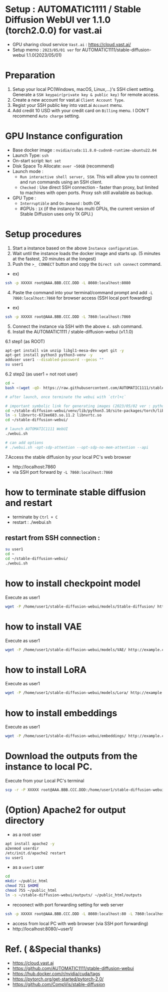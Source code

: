 # Setup : AUTOMATIC1111 / Stable Diffusion WebUI ver 1.1.0 (torch2.0.0) for vast.ai
* GPU sharing cloud service `Vast.ai` : https://cloud.vast.ai/
* Setup memo : `2023/05/01 ver` for AUTOMATIC1111/stable-diffusion-webui 1.1.0(2023/05/01)

# Preparation
1) Setup your local PC(Windows, macOS, Linux,...)'s SSH client setting. Generate a `SSH keypair(private key & public key)` for remote access.
2) Create a new account for vast.ai `Client Account Type`.
3) Regist your SSH public key into vast.ai `Account` menu.
4) Add credit 10 USD with your credit card on `Billing` menu. I DON'T recommend `Auto charge` setting.

# GPU Instance configuration
* Base docker image : `nvidia/cuda:11.8.0-cudnn8-runtime-ubuntu22.04`
* Launch Type: `ssh`
* On-start script: `Not set`
* Disk Space To Allocate: `over ~50GB` (recommend)
* Launch mode : 
   * `Run interactive shell server, SSH`. This will allow you to connect and run commands using an SSH client.
   * `Checked` : Use direct SSH connection - faster than proxy, but limited to machines with open ports. Proxy ssh still available as backup.
* GPU Type :
   *  `Interruptible` and `On-Demand` : both OK
   *  #GPUs : `1X` (if the instance has multi GPUs, the current version of Stable Diffusion uses only 1X GPU.) 

# Setup procedures
1. Start a instance based on the above `Instance configuration`.
2. Wait until the instance loads the docker image and starts up. (5 minutes at the fastest, 20 minutes at the longest)
3. Push the `>_ CONNECT` button and copy the `Direct ssh connect` command.
* ex) 
```sh
ssh -p XXXXX root@AAA.BBB.CCC.DDD -L 8080:localhost:8080
```
4. Paste the command into your terminal/command prompt and add `-L 7860:localhost:7860` for browser access (SSH local port fowarding)
* ex)
```sh
ssh -p XXXXX root@AAA.BBB.CCC.DDD -L 7860:localhost:7860
```
5. Connect the instance via SSH with the above `4.` ssh command.
6. Install the AUTOMATIC1111 / stable-diffusion-webui (v1.1.0)

6.1 step1 (as ROOT)
```sh
apt-get install vim unzip libgl1-mesa-dev wget git -y
apt-get install python3 python3-venv -y
adduser user1 --disabled-password --gecos ""
su user1
```

6.2 step2 (as user1 = not root user)
```sh
cd ~
bash <(wget -qO- https://raw.githubusercontent.com/AUTOMATIC1111/stable-diffusion-webui/master/webui.sh)

# after launch, once terminate the webui with `ctrl+c`

# important symbolic link for generating images (2023/05/02 ver : python3.10 env)
cd ~/stable-diffusion-webui/venv/lib/python3.10/site-packages/torch/lib
ln -s libnvrtc-672ee683.so.11.2 libnvrtc.so
cd ~/stable-diffusion-webui/

# launch AUTOMATIC1111 WebUI
./webui.sh

# can add options
# ./webui.sh -opt-sdp-attention --opt-sdp-no-mem-attention --api
```

7.Access the stable diffusion by your local PC's web browser
   * http://localhost:7860
   * via SSH port forward by `-L 7860:localhost:7860`


# how to terminate stable diffusion and restart
* terminate by `Ctrl + C`
* restart : ./webui.sh
## restart from SSH connection :
```sh
su user1
cd ~
cd ~/stable-diffusion-webui/
./webui.sh
```

# how to install checkpoint model

Execute as user1
```sh
wget -P /home/user1/stable-diffusion-webui/models/Stable-diffusion/ http://example.com/HogeHogeModel.safetensors
```

# how to install VAE

Execute as user1
```sh
wget -P /home/user1/stable-diffusion-webui/models/VAE/ http://example.com/vae-ft-mse-840000-ema-pruned.safetensors
```

# how to install LoRA 

Execute as user1
```sh
wget -P /home/user1/stable-diffusion-webui/models/Lora/ http://example.com/HogeHogeLora.safetensors
```

# how to install embeddings

Execute as user1
```sh
wget -P /home/user1/stable-diffusion-webui/embeddings/ http://example.com/EasyNegative.safetensors
```

# Download the outputs from the instance to local PC.

Execute from your Local PC's terminal
```sh
scp -r -P XXXXX root@AAA.BBB.CCC.DDD:/home/user1/stable-diffusion-webui/outputs ./outputs/
```

# (Option) Apache2 for output directory
* as a root user
```sh
apt install apache2 -y
a2enmod userdir
/etc/init.d/apache2 restart
su user1
```
* as a `user1` user
```sh
cd
mkdir ~/public_html
chmod 711 $HOME
chmod 755 ~/public_html
ln -s ~/stable-diffusion-webui/outputs/ ~/public_html/outputs
```

* recoonect with port forwarding setting for web server
```sh
ssh -p XXXXX root@AAA.BBB.CCC.DDD -L 8080:localhost:80 -L 7860:localhost:7860
```

* access from local PC with web browser (via SSH port forwarding)
* http://localhost:8080/~user1/




# Ref. ( &Special thanks)
* https://cloud.vast.ai
* https://github.com/AUTOMATIC1111/stable-diffusion-webui
* https://hub.docker.com/r/nvidia/cuda/tags
* https://pytorch.org/get-started/pytorch-2.0/
* https://github.com/CompVis/stable-diffusion
